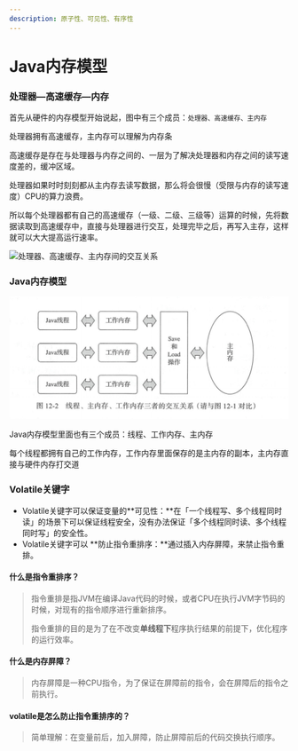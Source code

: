```yaml
---
description: 原子性、可见性、有序性
---
```


# Java内存模型

### 处理器—高速缓存—内存

首先从硬件的内存模型开始说起，图中有三个成员：`处理器、高速缓存、主内存`

处理器拥有高速缓存，主内存可以理解为内存条

高速缓存是存在与处理器与内存之间的、一层为了解决处理器和内存之间的读写速度差的，缓冲区域。

处理器如果时时刻刻都从主内存去读写数据，那么将会很慢（受限与内存的读写速度）CPU的算力浪费。

所以每个处理器都有自己的高速缓存（一级、二级、三级等）运算的时候，先将数据读取到高速缓存中，直接与处理器进行交互，处理完毕之后，再写入主存，这样就可以大大提高运行速率。

![&#x5904;&#x7406;&#x5668;&#x3001;&#x9AD8;&#x901F;&#x7F13;&#x5B58;&#x3001;&#x4E3B;&#x5185;&#x5B58;&#x95F4;&#x7684;&#x4EA4;&#x4E92;&#x5173;&#x7CFB;](https://raw.githubusercontent.com/licoba/images/master/20210113-164142-ljtWcV.jpg?token=AETOTFORJE4EH6PXLVWCPJS772ZII)

### Java内存模型

![&#x7EBF;&#x7A0B;&#x3001;&#x4E3B;&#x5185;&#x5B58;&#x3001;&#x5DE5;&#x4F5C;&#x5185;&#x5B58;&#x4E09;&#x8005;&#x7684;&#x4EA4;&#x4E92;&#x5173;&#x7CFB;](../../../.gitbook/assets/image%20%2817%29.png)

Java内存模型里面也有三个成员：线程、工作内存、主内存

每个线程都拥有自己的工作内存，工作内存里面保存的是主内存的副本，主内存直接与硬件内存打交道

### Volatile关键字

* Volatile关键字可以保证变量的**可见性：**在「一个线程写、多个线程同时读」的场景下可以保证线程安全，没有办法保证「多个线程同时读、多个线程同时写」的安全性。
* Volatile关键字可以 **防止指令重排序：**通过插入内存屏障，来禁止指令重排。

#### 什么是指令重排序？

> 指令重排是指JVM在编译Java代码的时候，或者CPU在执行JVM字节码的时候，对现有的指令顺序进行重新排序。
>
> 指令重排的目的是为了在不改变**单线程下**程序执行结果的前提下，优化程序的运行效率。

#### 什么是内存屏障？

> 内存屏障是一种CPU指令，为了保证在屏障前的指令，会在屏障后的指令之前执行。

#### volatile是怎么防止指令重排序的？

> 简单理解：在变量前后，加入屏障，防止屏障前后的代码交换执行顺序。



